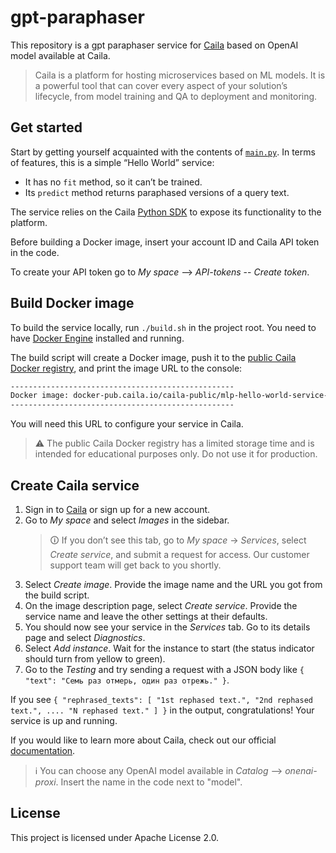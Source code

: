# gpt-paraphaser

This repository is a gpt paraphaser service for [Caila](https://app.caila.io/) based on OpenAI model available at Caila.

> Caila is a platform for hosting microservices based on ML models.
> It is a powerful tool that can cover every aspect of your solution’s lifecycle, from model training and QA to deployment and monitoring.

## Get started

Start by getting yourself acquainted with the contents of [`main.py`](./src/main.py).
In terms of features, this is a simple “Hello World” service:

- It has no `fit` method, so it can’t be trained.
- Its `predict` method returns paraphased versions of a query text.

The service relies on the Caila [Python SDK](https://github.com/just-ai/mlp-python-sdk) to expose its functionality to the platform.

Before building a Docker image, insert your account ID and Caila API token in the code.

To create your API token go to *My space* --> *API-tokens* -- *Create token*.

## Build Docker image

To build the service locally, run `./build.sh` in the project root.
You need to have [Docker Engine](https://docs.docker.com/engine/install/) installed and running.

The build script will create a Docker image, push it to the [public Caila Docker registry](https://docker-pub.caila.io/), and print the image URL to the console:

```txt
--------------------------------------------------
Docker image: docker-pub.caila.io/caila-public/mlp-hello-world-service-xxxxxxxxxxxxxxxx:main
--------------------------------------------------
```

You will need this URL to configure your service in Caila.

> ⚠ The public Caila Docker registry has a limited storage time and is intended for educational purposes only.
> Do not use it for production.

## Create Caila service

1. Sign in to [Caila](https://app.caila.io/) or sign up for a new account.
3. Go to *My space* and select *Images* in the sidebar.
    > 🛈 If you don’t see this tab, go to *My space* → *Services*, select *Create service*, and submit a request for access.
    > Our customer support team will get back to you shortly.
5. Select *Create image*. Provide the image name and the URL you got from the build script.
6. On the image description page, select *Create service*. Provide the service name and leave the other settings at their defaults.
7. You should now see your service in the *Services* tab. Go to its details page and select *Diagnostics*.
8. Select *Add instance*. Wait for the instance to start (the status indicator should turn from yellow to green).
9. Go to the *Testing* and try sending a request with a JSON body like
`{
   "text": "Семь раз отмерь, один раз отрежь."
 }`.

If you see `{
  "rephrased_texts": [
    "1st rephased text.",
    "2nd rephased text.",
     ....
    "N rephased text."
  ]
}` in the output, congratulations!
Your service is up and running.

If you would like to learn more about Caila, check out our official [documentation](https://docs.caila.io/).

> ℹ️ You can choose any OpenAI model available in *Catalog* --> *onenai-proxi*. Insert the name in the code next to "model".

## License

This project is licensed under Apache License 2.0.
